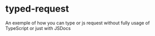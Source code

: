 # typed-request
An exemple of how you can type or js request without fully usage of TypeScript or just with JSDocs
